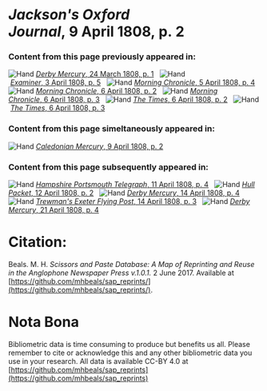 # *Jackson's Oxford Journal*, 9 April 1808, p. 2  
  
### Content from this page previously appeared in:  
![Hand](http://scissorsandpaste.net/wp-content/uploads/2017/06/smallhandpointer.png) [*Derby Mercury*, 24 March 1808, p. 1](https://mhbeals.github.io/sap_html/Derby-Mercury/Derby-Mercury-24-March-1808-p-1)  
![Hand](http://scissorsandpaste.net/wp-content/uploads/2017/06/smallhandpointer.png) [*Examiner*, 3 April 1808, p. 5](https://mhbeals.github.io/sap_html/Examiner/Examiner-3-April-1808-p-5)  
![Hand](http://scissorsandpaste.net/wp-content/uploads/2017/06/smallhandpointer.png) [*Morning Chronicle*, 5 April 1808, p. 4](https://mhbeals.github.io/sap_html/Morning-Chronicle/Morning-Chronicle-5-April-1808-p-4)  
![Hand](http://scissorsandpaste.net/wp-content/uploads/2017/06/smallhandpointer.png) [*Morning Chronicle*, 6 April 1808, p. 2](https://mhbeals.github.io/sap_html/Morning-Chronicle/Morning-Chronicle-6-April-1808-p-2)  
![Hand](http://scissorsandpaste.net/wp-content/uploads/2017/06/smallhandpointer.png) [*Morning Chronicle*, 6 April 1808, p. 3](https://mhbeals.github.io/sap_html/Morning-Chronicle/Morning-Chronicle-6-April-1808-p-3)  
![Hand](http://scissorsandpaste.net/wp-content/uploads/2017/06/smallhandpointer.png) [*The Times*, 6 April 1808, p. 2](https://mhbeals.github.io/sap_html/The-Times/The-Times-6-April-1808-p-2)  
![Hand](http://scissorsandpaste.net/wp-content/uploads/2017/06/smallhandpointer.png) [*The Times*, 6 April 1808, p. 3](https://mhbeals.github.io/sap_html/The-Times/The-Times-6-April-1808-p-3)  
  
### Content from this page simeltaneously appeared in:  
![Hand](http://scissorsandpaste.net/wp-content/uploads/2017/06/smallhandpointer.png) [*Caledonian Mercury*, 9 April 1808, p. 2](https://mhbeals.github.io/sap_html/Caledonian-Mercury/Caledonian-Mercury-9-April-1808-p-2)  
  
### Content from this page subsequently appeared in:  
![Hand](http://scissorsandpaste.net/wp-content/uploads/2017/06/smallhandpointer.png) [*Hampshire Portsmouth Telegraph*, 11 April 1808, p. 4](https://mhbeals.github.io/sap_html/Hampshire-Portsmouth-Telegraph/Hampshire-Portsmouth-Telegraph-11-April-1808-p-4)  
![Hand](http://scissorsandpaste.net/wp-content/uploads/2017/06/smallhandpointer.png) [*Hull Packet*, 12 April 1808, p. 2](https://mhbeals.github.io/sap_html/Hull-Packet/Hull-Packet-12-April-1808-p-2)  
![Hand](http://scissorsandpaste.net/wp-content/uploads/2017/06/smallhandpointer.png) [*Derby Mercury*, 14 April 1808, p. 4](https://mhbeals.github.io/sap_html/Derby-Mercury/Derby-Mercury-14-April-1808-p-4)  
![Hand](http://scissorsandpaste.net/wp-content/uploads/2017/06/smallhandpointer.png) [*Trewman's Exeter Flying Post*, 14 April 1808, p. 3](https://mhbeals.github.io/sap_html/Trewman's-Exeter-Flying-Post/Trewman's-Exeter-Flying-Post-14-April-1808-p-3)  
![Hand](http://scissorsandpaste.net/wp-content/uploads/2017/06/smallhandpointer.png) [*Derby Mercury*, 21 April 1808, p. 4](https://mhbeals.github.io/sap_html/Derby-Mercury/Derby-Mercury-21-April-1808-p-4)  


# Citation: 

Beals. M. H. *Scissors and Paste Database: A Map of Reprinting and Reuse in the Anglophone Newspaper Press v.1.0.1.* 2 June 2017. Available at [https://github.com/mhbeals/sap_reprints/](https://github.com/mhbeals/sap_reprints/). 

# Nota Bona

Bibliometric data is time consuming to produce but benefits us all. Please remember to cite or acknowledge this and any other bibliometric data you use in your research. All data is available CC-BY 4.0 at [https://github.com/mhbeals/sap_reprints](https://github.com/mhbeals/sap_reprints)